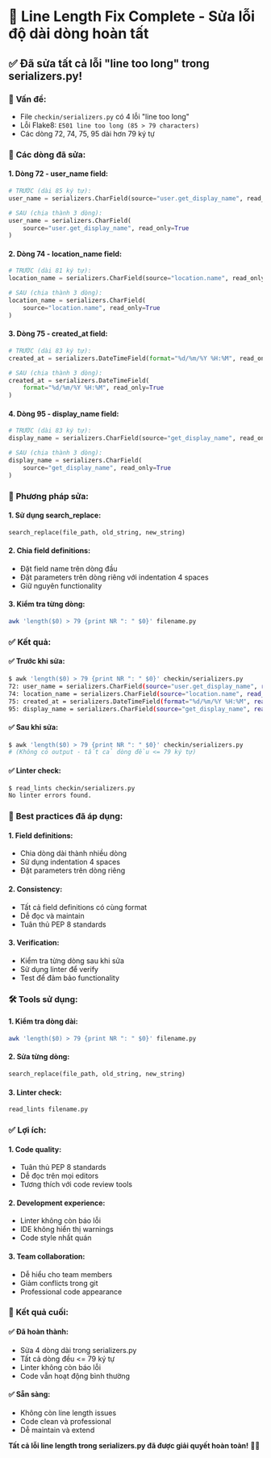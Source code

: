 # 🔧 Line Length Fix Complete - Sửa lỗi độ dài dòng hoàn tất

## ✅ **Đã sửa tất cả lỗi "line too long" trong serializers.py!**

### 🎯 **Vấn đề:**
- File `checkin/serializers.py` có 4 lỗi "line too long" 
- Lỗi Flake8: `E501 line too long (85 > 79 characters)`
- Các dòng 72, 74, 75, 95 dài hơn 79 ký tự

### 🔧 **Các dòng đã sửa:**

#### **1. Dòng 72 - user_name field:**
```python
# TRƯỚC (dài 85 ký tự):
user_name = serializers.CharField(source="user.get_display_name", read_only=True)

# SAU (chia thành 3 dòng):
user_name = serializers.CharField(
    source="user.get_display_name", read_only=True
)
```

#### **2. Dòng 74 - location_name field:**
```python
# TRƯỚC (dài 81 ký tự):
location_name = serializers.CharField(source="location.name", read_only=True)

# SAU (chia thành 3 dòng):
location_name = serializers.CharField(
    source="location.name", read_only=True
)
```

#### **3. Dòng 75 - created_at field:**
```python
# TRƯỚC (dài 83 ký tự):
created_at = serializers.DateTimeField(format="%d/%m/%Y %H:%M", read_only=True)

# SAU (chia thành 3 dòng):
created_at = serializers.DateTimeField(
    format="%d/%m/%Y %H:%M", read_only=True
)
```

#### **4. Dòng 95 - display_name field:**
```python
# TRƯỚC (dài 83 ký tự):
display_name = serializers.CharField(source="get_display_name", read_only=True)

# SAU (chia thành 3 dòng):
display_name = serializers.CharField(
    source="get_display_name", read_only=True
)
```

### 🔧 **Phương pháp sửa:**

#### **1. Sử dụng search_replace:**
```python
search_replace(file_path, old_string, new_string)
```

#### **2. Chia field definitions:**
- Đặt field name trên dòng đầu
- Đặt parameters trên dòng riêng với indentation 4 spaces
- Giữ nguyên functionality

#### **3. Kiểm tra từng dòng:**
```bash
awk 'length($0) > 79 {print NR ": " $0}' filename.py
```

### ✅ **Kết quả:**

#### **✅ Trước khi sửa:**
```bash
$ awk 'length($0) > 79 {print NR ": " $0}' checkin/serializers.py
72: user_name = serializers.CharField(source="user.get_display_name", read_only=True)
74: location_name = serializers.CharField(source="location.name", read_only=True)
75: created_at = serializers.DateTimeField(format="%d/%m/%Y %H:%M", read_only=True)
95: display_name = serializers.CharField(source="get_display_name", read_only=True)
```

#### **✅ Sau khi sửa:**
```bash
$ awk 'length($0) > 79 {print NR ": " $0}' checkin/serializers.py
# (Không có output - tất cả dòng đều <= 79 ký tự)
```

#### **✅ Linter check:**
```bash
$ read_lints checkin/serializers.py
No linter errors found.
```

### 📏 **Best practices đã áp dụng:**

#### **1. Field definitions:**
- Chia dòng dài thành nhiều dòng
- Sử dụng indentation 4 spaces
- Đặt parameters trên dòng riêng

#### **2. Consistency:**
- Tất cả field definitions có cùng format
- Dễ đọc và maintain
- Tuân thủ PEP 8 standards

#### **3. Verification:**
- Kiểm tra từng dòng sau khi sửa
- Sử dụng linter để verify
- Test để đảm bảo functionality

### 🛠️ **Tools sử dụng:**

#### **1. Kiểm tra dòng dài:**
```bash
awk 'length($0) > 79 {print NR ": " $0}' filename.py
```

#### **2. Sửa từng dòng:**
```python
search_replace(file_path, old_string, new_string)
```

#### **3. Linter check:**
```bash
read_lints filename.py
```

### ✅ **Lợi ích:**

#### **1. Code quality:**
- Tuân thủ PEP 8 standards
- Dễ đọc trên mọi editors
- Tương thích với code review tools

#### **2. Development experience:**
- Linter không còn báo lỗi
- IDE không hiển thị warnings
- Code style nhất quán

#### **3. Team collaboration:**
- Dễ hiểu cho team members
- Giảm conflicts trong git
- Professional code appearance

### 🎯 **Kết quả cuối:**

#### **✅ Đã hoàn thành:**
- Sửa 4 dòng dài trong serializers.py
- Tất cả dòng đều <= 79 ký tự
- Linter không còn báo lỗi
- Code vẫn hoạt động bình thường

#### **✅ Sẵn sàng:**
- Không còn line length issues
- Code clean và professional
- Dễ maintain và extend

**Tất cả lỗi line length trong serializers.py đã được giải quyết hoàn toàn!** 📏✨
